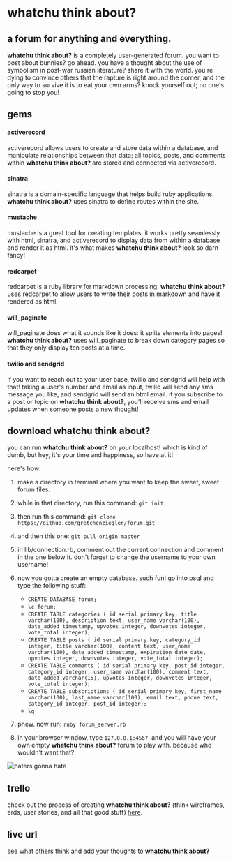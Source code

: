 # whatchu think about?

## a forum for anything and everything.

**whatchu think about?** is a completely user-generated forum. you want to post about bunnies? go ahead. you have a thought about the use of symbolism in post-war russian literature? share it with the world. you're dying to convince others that the rapture is right around the corner, and the only way to survive it is to eat your own arms? knock yourself out; no one's going to stop you!

## gems

#### activerecord

activerecord allows users to create and store data within a database, and manipulate relationships between that data; all topics, posts, and comments within **whatchu think about?** are stored and connected via activerecord.

#### sinatra

sinatra is a domain-specific language that helps build ruby applications. **whatchu think about?** uses sinatra to define routes within the site.

#### mustache

mustache is a great tool for creating templates. it works pretty seamlessly with html, sinatra, and activerecord to display data from within a database and render it as html. it's what makes **whatchu think about?** look so darn fancy!

#### redcarpet

redcarpet is a ruby library for markdown processing. **whatchu think about?** uses redcarpet to allow users to write their posts in markdown and have it rendered as html.

#### will_paginate

will_paginate does what it sounds like it does: it splits elements into pages! **whatchu think about?** uses will_paginate to break down category pages so that they only display ten posts at a time.

#### twilio and sendgrid

if you want to reach out to your user base, twilio and sendgrid will help with that! taking a user's number and email as input, twilio will send any sms message you like, and sendgrid will send an html email. if you subscribe to a post or topic on **whatchu think about?**, you'll receive sms and email updates when someone posts a new thought!

## download whatchu think about?

you can run **whatchu think about?** on your localhost! which is kind of dumb, but hey, it's your time and happiness, so have at it! 

here's how:

1. make a directory in terminal where you want to keep the sweet, sweet forum files. 

2. while in that directory, run this command: `git init`

3. then run this command: `git clone https://github.com/gretchenziegler/forum.git`

4. and then this one: `git pull origin master`

5. in lib/connection.rb, comment out the current connection and comment in the one below it. don't forget to change the username to your own username!

6. now you gotta create an empty database. such fun! go into psql and type the following stuff:

	- `CREATE DATABASE forum;`
	- `\c forum;`
	- `CREATE TABLE categories ( id serial primary key, title varchar(100), description text, user_name varchar(100), date_added timestamp, upvotes integer, downvotes integer, vote_total integer);`
	- `CREATE TABLE posts ( id serial primary key, category_id integer, title varchar(100), content text, user_name varchar(100), date_added timestamp, expiration_date date, upvotes integer, downvotes integer, vote_total integer);`
	- `CREATE TABLE comments ( id serial primary key, post_id integer, category_id integer, user_name varchar(100), comment text, date_added varchar(15), upvotes integer, downvotes integer, vote_total integer);`
	- `CREATE TABLE subscriptions ( id serial primary key, first_name varchar(100), last_name varchar(100), email text, phone text, category_id integer, post_id integer);`
	- `\q`

7. phew. now run: `ruby forum_server.rb`

8. in your browser window, type `127.0.0.1:4567`, and you will have your own empty **whatchu think about?** forum to play with. because who wouldn't want that?

![haters gonna hate](http://img4.wikia.nocookie.net/__cb20121027135359/adventuretimewithfinnandjake/images/2/20/Haters-gonna-hate-potatoes-gonna-potate.jpg)

## trello

check out the process of creating **whatchu think about?** (think wireframes, erds, user stories, and all that good stuff) [here](https://trello.com/b/V6XeCQel/forum).

## live url

see what others think and add your thoughts to [**whatchu think about?**](http://gretchenziegler.com)